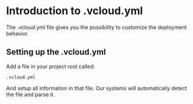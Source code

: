 # Introduction to .vcloud.yml

The .vcloud.yml file gives you the possibility to customize the
deployment behavior.

## Setting up the .vcloud.yml

Add a file in your project root called:

`.vcloud.yml`

And setup all information in that file. Our systems will automatically
detect the file and parse it.
